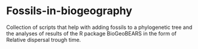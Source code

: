 # Fossils-in-biogeography
Collection of scripts that help with adding fossils to a phylogenetic tree and the analyses of results of the R package BioGeoBEARS in the form of Relative dispersal trough time.
